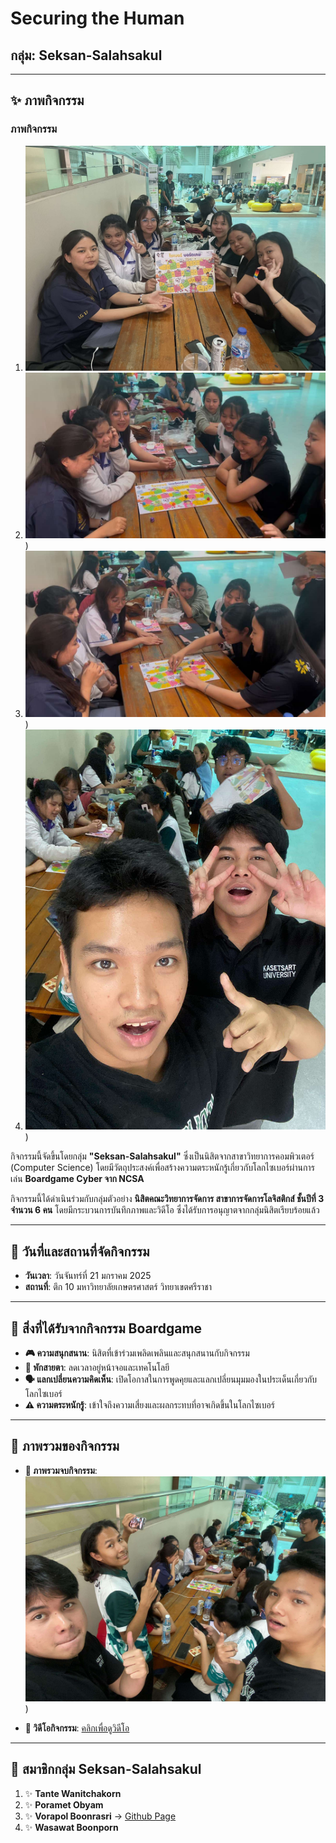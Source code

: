 # Securing the Human
## กลุ่ม: Seksan-Salahsakul

---

## **✨ ภาพกิจกรรม**
### **ภาพกิจกรรม**
1. ![ภาพกิจกรรมที่ 1](Img/boardgame_1.jpg)
2. ![ภาพกิจกรรมที่ 2](Img/boardgame_2.jpg))
3. ![ภาพกิจกรรมที่ 3](Img/boardgame_3.jpg))
4. ![ภาพกิจกรรมที่ 4](Img/boardgame_4.jpg))

กิจกรรมนี้จัดขึ้นโดยกลุ่ม **"Seksan-Salahsakul"** ซึ่งเป็นนิสิตจากสาขาวิทยาการคอมพิวเตอร์ (Computer Science) โดยมีวัตถุประสงค์เพื่อสร้างความตระหนักรู้เกี่ยวกับโลกไซเบอร์ผ่านการเล่น **Boardgame Cyber จาก NCSA** 

กิจกรรมนี้ได้ดำเนินร่วมกับกลุ่มตัวอย่าง **นิสิตคณะวิทยาการจัดการ สาขาการจัดการโลจิสติกส์ ชั้นปีที่ 3 จำนวน 6 คน** โดยมีกระบวนการบันทึกภาพและวิดีโอ ซึ่งได้รับการอนุญาตจากกลุ่มนิสิตเรียบร้อยแล้ว

---

## **📅 วันที่และสถานที่จัดกิจกรรม**
- **วันเวลา**: วันจันทร์ที่ 21 มกราคม 2025  
- **สถานที่**: ตึก 10 มหาวิทยาลัยเกษตรศาสตร์ วิทยาเขตศรีราชา

---

## **📖 สิ่งที่ได้รับจากกิจกรรม Boardgame**
- **🎮 ความสนุกสนาน**: นิสิตที่เข้าร่วมเพลิดเพลินและสนุกสนานกับกิจกรรม
- **📴 พักสายตา**: ลดเวลาอยู่หน้าจอและเทคโนโลยี
- **🗣️ แลกเปลี่ยนความคิดเห็น**: เปิดโอกาสในการพูดคุยและแลกเปลี่ยนมุมมองในประเด็นเกี่ยวกับโลกไซเบอร์
- **⚠️ ความตระหนักรู้**: เข้าใจถึงความเสี่ยงและผลกระทบที่อาจเกิดขึ้นในโลกไซเบอร์

---

## **🌈 ภาพรวมของกิจกรรม**
- **📸 ภาพรวมจบกิจกรรม**:  
  ![ภาพรวมจบกิจกรรม](Img/boardgame_5.jpg))  

- **🎥 วิดีโอกิจกรรม**: [คลิกเพื่อดูวิดีโอ](https://youtu.be/jQjWgcT8QnA?si=njWl4ED7XrX26aYa)

---

## **👥 สมาชิกกลุ่ม Seksan-Salahsakul**
1. ✨ **Tante Wanitchakorn**
2. ✨ **Poramet Obyam**
3. ✨ **Vorapol Boonrasri**  → [Github Page](https://Vorxp.github.io/boardgame)
4. ✨ **Wasawat Boonporn**
